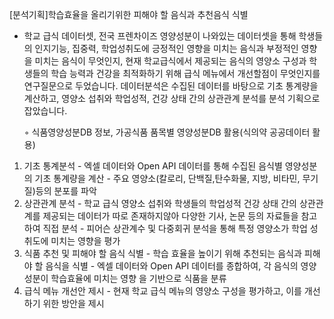 [분석기획]학습효율을 올리기위한 피해야 할 음식과 추천음식 식별
   - 학교 급식 데이터셋, 전국 프렌차이즈 영양성분이 나와있는 데이터셋을 통해 학생들의 인지기능, 집중력, 학업성취도에 긍정적인 영향을 미치는 음식과 부정적인 영향을 미치는 음식이 무엇인지, 현재 학교급식에서 제공되는 음식의 영양소 구성과 학생들의 학습 능력과 건강을 최적화하기 위해 급식 메뉴에서 개선할점이 무엇인지를 연구질문으로 두었습니다. 데이터분석은 수집된 데이터를 바탕으로 기초 통계량을 계산하고, 영양소 섭취와 학업성적, 건강 상태 간의 상관관계 분석를 분석 기획으로 잡았습니다.

     ◦ 식품영양성분DB 정보, 가공식품 품목별 영양성분DB 활용(식의약 공공데이터 활용)
   1. 기초 통계분석
    - 엑셀 데이터와 Open API 데이터를 통해 수집된 음식별 영양성분의 기초 통계량을 계산
    - 주요 영양소(칼로리, 단백질,탄수화물, 지방, 비타민, 무기질)등의 분포를 파악
   2. 상관관계 분석
    - 학교 급식 영양소 섭취와 학생들의 학업성적 건강 상태 간의 상관관계를 제공되는 데이터가      따로 존재하지않아 다양한 기사, 논문 등의 자료들을 참고하여 직접 분석
    - 피어슨 상관계수 및 다중회귀 분석을 통해 특정 영양소가 학업 성취도에 미치는 영향을 평가 
   3. 식품 추천 및 피해야 할 음식 식별
    - 학습 효율을 높이기 위해 추천되는 음식과 피해야 할 음식을 식별
    - 엑셀 데이터와 Open API 데이터를 종합하여, 각 음식의 영양성분이 학습효율에 미치는 영향     을 기반으로 식품을 분류
   4. 급식 메뉴 개선안 제시
    - 현재 학교 급식 메뉴의 영양소 구성을 평가하고, 이를 개선하기 위한 방안을 제시
